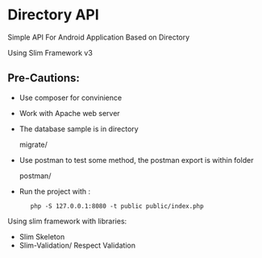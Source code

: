 # Directory API
Simple API For Android Application Based on Directory

Using Slim Framework v3

## Pre-Cautions:

* Use composer for convinience
* Work with Apache web server
* The database sample is in directory 

	migrate/

* Use postman to test some method, the postman export is within folder

	postman/	

* Run the project with : 


         php -S 127.0.0.1:8080 -t public public/index.php

   


Using slim framework with libraries:
* Slim Skeleton 
* Slim-Validation/ Respect Validation
    

